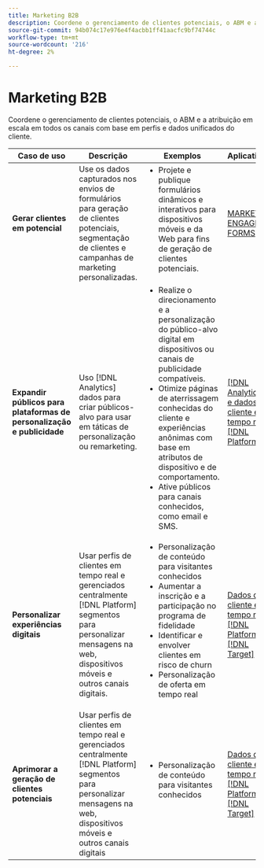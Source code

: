 ```yaml
---
title: Marketing B2B
description: Coordene o gerenciamento de clientes potenciais, o ABM e a atribuição em escala em todos os canais com base em perfis e dados unificados do cliente.
source-git-commit: 94b074c17e976e4f4acbb1ff41aacfc9bf74744c
workflow-type: tm+mt
source-wordcount: '216'
ht-degree: 2%

---
```



# Marketing B2B

Coordene o gerenciamento de clientes potenciais, o ABM e a atribuição em escala em todos os canais com base em perfis e dados unificados do cliente.


<table>

<thead>
    <tr>
      <th>Caso de uso</th>
      <th>Descrição</th>
      <th>Exemplos</th>
      <th>Aplicativos</th>
    </tr>
  </thead>

<tbody>
<tr>
  <td><strong>Gerar clientes em potencial</strong><br/></td>
  <td>Use os dados capturados nos envios de formulários para geração de clientes potenciais, segmentação de clientes e campanhas de marketing personalizadas.
  </td>
  <td>
    <ul style="margin-top: 0;">
      <li>Projete e publique formulários dinâmicos e interativos para dispositivos móveis e da Web para fins de geração de clientes potenciais.</li>
    </ul>
  </td>
  <td><a href= "../integrations-between-applications/marketo/marketo-experience-manager.md"> MARKETO ENGAGE e FORMS</a></td>
</tr>


<tr>
  <td rowspan="1"><strong>Expandir públicos para plataformas de personalização e publicidade</strong><br/></td> 
  <td>Uso [!DNL Analytics] dados para criar públicos-alvo para usar em táticas de personalização ou remarketing.</td>
  <td>
    <ul style="margin-top: 0;">
      <li>Realize o direcionamento e a personalização do público-alvo digital em dispositivos ou canais de publicidade compatíveis.</li>
      <li>Otimize páginas de aterrissagem conhecidas do cliente e experiências anônimas com base em atributos de dispositivo e de comportamento.</li>
      <li>Ative públicos para canais conhecidos, como email e SMS.</li>
    </ul>    
  </td>
  <td><a href="../integrations-between-applications/analytics/analytics-rtcdp.md">[!DNL Analytics] e dados do cliente em tempo real [!DNL Platform]</a></td>
</tr>

<tr>
  <td><strong>Personalizar experiências digitais</strong><br/></td>
  <td> Usar perfis de clientes em tempo real e gerenciados centralmente [!DNL Platform] segmentos para personalizar mensagens na web, dispositivos móveis e outros canais digitais.
  </td>
  <td>
    <ul style="margin-top: 0;">
      <li>Personalização de conteúdo para visitantes conhecidos</li>
      <li>Aumentar a inscrição e a participação no programa de fidelidade</li>
      <li>Identificar e envolver clientes em risco de churn</li>
      <li>Personalização de oferta em tempo real</li>
    </ul>
  </td>
  <td><a href="../integrations-between-applications/rtcdp/rtcdp-target.md">Dados do cliente em tempo real [!DNL Platform] e [!DNL Target]</a></td>
</tr>

<tr>
  <td><strong>Aprimorar a geração de clientes potenciais</strong><br/></td>
  <td>
    Usar perfis de clientes em tempo real e gerenciados centralmente [!DNL Platform] segmentos para personalizar mensagens na web, dispositivos móveis e outros canais digitais
  </td>
  <td>
    <ul style="margin-top: 0;">
      <li>Personalização de conteúdo para visitantes conhecidos</li>
    </ul>
  </td>
  <td><a href="../integrations-between-applications/rtcdp/rtcdp-target.md">Dados do cliente em tempo real [!DNL Platform] e [!DNL Target]</a></td>
</tr>
</tbody>
</table>
